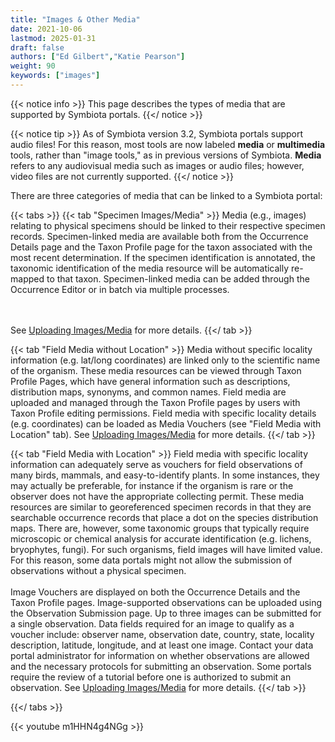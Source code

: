 ```yaml
---
title: "Images & Other Media"
date: 2021-10-06
lastmod: 2025-01-31
draft: false
authors: ["Ed Gilbert","Katie Pearson"]
weight: 90
keywords: ["images"]
---
```


{{< notice info >}}
  This page describes the types of media that are supported by Symbiota portals.
{{</ notice >}}

{{< notice tip >}}
  As of Symbiota version 3.2, Symbiota portals support audio files! For this reason, most tools are now labeled **media** or **multimedia** tools, rather than "image tools," as in previous versions of Symbiota. **Media** refers to any audiovisual media such as images or audio files; however, video files are not currently supported.
{{</ notice >}}

There are three categories of media that can be linked to a Symbiota portal:

{{< tabs >}}
  {{< tab "Specimen Images/Media" >}}
  Media (e.g., images) relating to physical specimens should be linked to their respective specimen records. Specimen-linked media are available both from the Occurrence Details page and the Taxon Profile page for the taxon associated with the most recent determination. If the specimen identification is annotated, the taxonomic identification of the media resource will be automatically re-mapped to that taxon. Specimen-linked media can be added through the Occurrence Editor or in batch via multiple processes.

  <br><br>
    See <a href=https://biokic.github.io/symbiota-docs/editor/images/upload/>Uploading Images/Media</a> for more details.
  {{</ tab >}}

  {{< tab "Field Media without Location" >}}
   Media without specific locality information (e.g. lat/long coordinates) are linked only to the scientific name of the organism. These media resources can be viewed through Taxon Profile Pages, which have general information such as descriptions, distribution maps, synonyms, and common names. Field media are uploaded and managed through the Taxon Profile pages by users with Taxon Profile editing permissions. Field media with specific locality details (e.g. coordinates) can be loaded as Media Vouchers (see "Field Media with Location" tab). See <a href=https://biokic.github.io/symbiota-docs/editor/images/upload/>Uploading Images/Media</a> for more details.
  {{</ tab >}}

  {{< tab "Field Media with Location" >}}
  Field media with specific locality information can adequately serve as vouchers for field observations of many birds, mammals, and easy-to-identify plants. In some instances, they may actually be preferable, for instance if the organism is rare or the observer does not have the appropriate collecting permit. These media resources are similar to georeferenced specimen records in that they are searchable occurrence records that place a dot on the species distribution maps. There are, however, some taxonomic groups that typically require microscopic or chemical analysis for accurate identification (e.g. lichens, bryophytes, fungi). For such organisms, field images will have limited value. For this reason, some data portals might not allow the submission of observations without a physical specimen.
  <br><br>
  Image Vouchers are displayed on both the Occurrence Details and the Taxon Profile pages. Image-supported observations can be uploaded using the Observation Submission page. Up to three images can be submitted for a single observation. Data fields required for an image to qualify as a voucher include: observer name, observation date, country, state, locality description, latitude, longitude, and at least one image. Contact your data portal administrator for information on whether observations are allowed and the necessary protocols for submitting an observation. Some portals require the review of a tutorial before one is authorized to submit an observation.
  See <a href=https://biokic.github.io/symbiota-docs/editor/images/upload/>Uploading Images/Media</a> for more details.
  {{</ tab >}}



{{</ tabs >}}

  {{< youtube m1HHN4g4NGg >}} 
